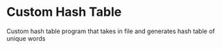 # Custom Hash Table
Custom hash table program that takes in file and generates hash table of unique words
